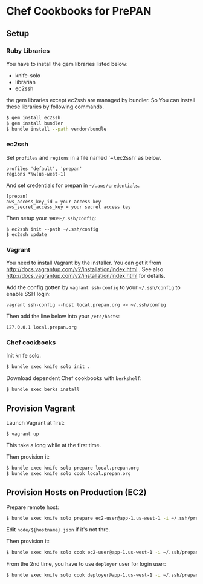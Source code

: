 # Chef Cookbooks for PrePAN

## Setup

### Ruby Libraries

You have to install the gem libraries listed below:

  * knife-solo
  * librarian
  * ec2ssh

the gem libraries except ec2ssh are managed by bundler.  So You can install these libraries by following commands.

```sh
$ gem install ec2ssh
$ gem install bundler
$ bundle install --path vendor/bundle
```

### ec2ssh

Set `profiles` and `regions` in a file named '~/.ec2ssh` as below.

```
profiles 'default', 'prepan'
regions *%w(us-west-1)
```

And set credentials for prepan in `~/.aws/credentials`.

```
[prepan]
aws_access_key_id = your access key
aws_secret_access_key = your secret access key
```

Then setup your `$HOME/.ssh/config`:

```
$ ec2ssh init --path ~/.ssh/config
$ ec2ssh update
```

### Vagrant

You need to install Vagrant by the installer.  You can get it from http://docs.vagrantup.com/v2/installation/index.html .  See also http://docs.vagrantup.com/v2/installation/index.html for details.

Add the config gotten by `vagrant ssh-config` to your `~/.ssh/config` to enable SSH login:

```
vagrant ssh-config --host local.prepan.org >> ~/.ssh/config
```

Then add the line below into your `/etc/hosts`:

```
127.0.0.1 local.prepan.org
```

### Chef cookbooks

Init knife solo.

```sh
$ bundle exec knife solo init .
```

Download dependent Chef cookbooks with `berkshelf`:

```sh
$ bundle exec berks install
```

## Provision Vagrant

Launch Vagrant at first:

```
$ vagrant up
```

This take a long while at the first time.

Then provision it:

```sh
$ bundle exec knife solo prepare local.prepan.org
$ bundle exec knife solo cook local.prepan.org
```

## Provision Hosts on Production (EC2)

Prepare remote host:

```sh
$ bundle exec knife solo prepare ec2-user@app-1.us-west-1 -i ~/.ssh/prepan.pem
```

Edit `node/${hostname}.json` if it's not thre.

Then provision it:

```sh
$ bundle exec knife solo cook ec2-user@app-1.us-west-1 -i ~/.ssh/prepan.pem
```

From the 2nd time, you have to use `deployer` user for login user:

```sh
$ bundle exec knife solo cook deployer@app-1.us-west-1 -i ~/.ssh/prepan.pem
```
